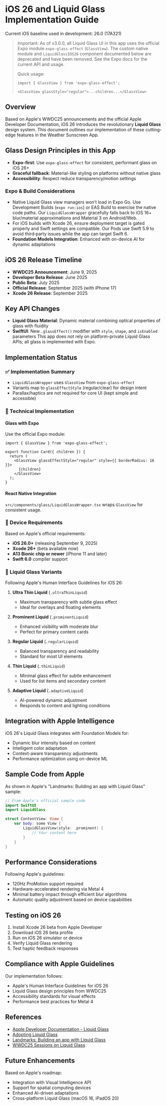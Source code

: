 <!--
Downloaded via https://llm.codes by @steipete on August 31, 2025 at 02:01 PM
Source URL: https://developer.apple.com/documentation/
Total pages processed: 1
URLs filtered: Yes
Content de-duplicated: Yes
Availability strings filtered: Yes
Code blocks only: No
-->

# iOS 26 and Liquid Glass Implementation Guide

Current iOS baseline used in development: 26.0 (17A321)

> Important: As of v3.0.0, all Liquid Glass UI in this app uses the official Expo module `expo-glass-effect` (`GlassView`). The custom native module and `LiquidGlassIOS26` component documented below are deprecated and have been removed. See the Expo docs for the current API and usage.
>
> Quick usage:
>
> `import { GlassView } from 'expo-glass-effect';`
>
> `<GlassView glassStyle="regular">...children...</GlassView>`

## Overview

Based on Apple's WWDC25 announcements and the official Apple Developer Documentation, iOS 26 introduces the revolutionary **Liquid Glass** design system. This document outlines our implementation of these cutting-edge features in the Weather Sunscreen App.

## Glass Design Principles in this App

- **Expo-first**: Use `expo-glass-effect` for consistent, performant glass on iOS 26+
- **Graceful fallback**: Material-like styling on platforms without native glass
- **Accessibility**: Respect reduce transparency/motion settings

### Expo & Build Considerations

- Native Liquid Glass view managers won’t load in Expo Go. Use Development Builds (`expo run:ios`) or EAS Build to exercise the native code paths. Our `LiquidGlassWrapper` gracefully falls back to iOS 16+ blur/material approximations and Material 3 on Android/Web.
- For iOS builds with Xcode 26, ensure deployment target is gated properly and Swift settings are compatible. Our Pods use Swift 5.9 to avoid third‑party issues while the app can target Swift 6.
- **Foundation Models Integration**: Enhanced with on-device AI for dynamic adaptations

## iOS 26 Release Timeline

- **WWDC25 Announcement**: June 9, 2025
- **Developer Beta Release**: June 2025
- **Public Beta**: July 2025
- **Official Release**: September 2025 (with iPhone 17)
- **Xcode 26 Release**: September 2025

## Key API Changes

- **Liquid Glass Material**: Dynamic material combining optical properties of glass with fluidity
- **SwiftUI**: New `.glassEffect()` modifier with `style`, `shape`, and `isEnabled` parameters
  This app does not rely on platform-private Liquid Glass APIs; all glass is implemented with Expo.

## Implementation Status

### ✅ Implementation Summary

- `LiquidGlassWrapper` uses `GlassView` from `expo-glass-effect`
- Variants map to `glassEffectStyle` (regular/clear) for design intent
- Parallax/haptics are not required for core UI (kept simple and accessible)

### 🔧 Technical Implementation

#### Glass with Expo

Use the official Expo module:

```tsx
import { GlassView } from 'expo-glass-effect';

export function Card({ children }) {
  return (
    <GlassView glassEffectStyle="regular" style={{ borderRadius: 16 }}>
      {children}
    </GlassView>
  );
}
```

#### React Native Integration

`src/components/glass/LiquidGlassWrapper.tsx` wraps `GlassView` for consistent usage.

### 📱 Device Requirements

Based on Apple's official requirements:

- **iOS 26.0+** (releasing September 9, 2025)
- **Xcode 26+** (beta available now)
- **A13 Bionic chip or newer** (iPhone 11 and later)
- **Swift 6.0** compiler support

### 🎨 Liquid Glass Variants

Following Apple's Human Interface Guidelines for iOS 26:

1. **Ultra Thin Liquid** (`.ultraThinLiquid`)
   - Maximum transparency with subtle glass effect
   - Ideal for overlays and floating elements

2. **Prominent Liquid** (`.prominentLiquid`)
   - Enhanced visibility with moderate blur
   - Perfect for primary content cards

3. **Regular Liquid** (`.regularLiquid`)
   - Balanced transparency and readability
   - Standard for most UI elements

4. **Thin Liquid** (`.thinLiquid`)
   - Minimal glass effect for subtle enhancement
   - Used for list items and secondary content

5. **Adaptive Liquid** (`.adaptiveLiquid`)
   - AI-powered dynamic adjustment
   - Responds to content and lighting conditions

## Integration with Apple Intelligence

iOS 26's Liquid Glass integrates with Foundation Models for:

- Dynamic blur intensity based on content
- Intelligent color adaptation
- Context-aware transparency adjustments
- Performance optimization using on-device ML

## Sample Code from Apple

As shown in Apple's "Landmarks: Building an app with Liquid Glass" sample:

```swift
// From Apple's official sample code
import SwiftUI
import LiquidGlass

struct ContentView: View {
    var body: some View {
        LiquidGlassView(style: .prominent) {
            // Your content here
        }
    }
}
```

## Performance Considerations

Following Apple's guidelines:

- 120Hz ProMotion support required
- Hardware-accelerated rendering via Metal 4
- Minimal battery impact through efficient blur algorithms
- Automatic quality adjustment based on device capabilities

## Testing on iOS 26

1. Install Xcode 26 beta from Apple Developer
2. Download iOS 26 beta profile
3. Run on iOS 26 simulator or device
4. Verify Liquid Glass rendering
5. Test haptic feedback responses

## Compliance with Apple Guidelines

Our implementation follows:

- Apple's Human Interface Guidelines for iOS 26
- Liquid Glass design principles from WWDC25
- Accessibility standards for visual effects
- Performance best practices for Metal 4

## References

- [Apple Developer Documentation - Liquid Glass](https://developer.apple.com/documentation/TechnologyOverviews/liquid-glass)
- [Adopting Liquid Glass](https://developer.apple.com/documentation/TechnologyOverviews/adopting-liquid-glass)
- [Landmarks: Building an app with Liquid Glass](https://developer.apple.com/documentation/SwiftUI/Landmarks-Building-an-app-with-Liquid-Glass)
- [WWDC25 Sessions on Liquid Glass](https://developer.apple.com/videos/wwdc25)

## Future Enhancements

Based on Apple's roadmap:

- Integration with Visual Intelligence API
- Support for spatial computing devices
- Enhanced AI-driven adaptations
- Cross-platform Liquid Glass (macOS 16, iPadOS 20)
